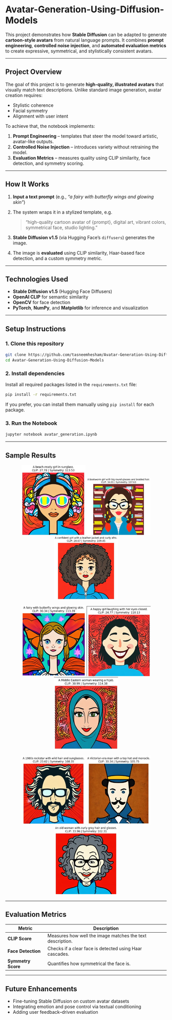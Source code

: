 # Avatar-Generation-Using-Diffusion-Models

This project demonstrates how **Stable Diffusion** can be adapted to generate **cartoon-style avatars** from natural language prompts.
It combines **prompt engineering**, **controlled noise injection**, and **automated evaluation metrics** to create expressive, symmetrical, and stylistically consistent avatars.

---

## Project Overview

The goal of this project is to generate **high-quality, illustrated avatars** that visually match text descriptions.
Unlike standard image generation, avatar creation requires:

* Stylistic coherence
* Facial symmetry
* Alignment with user intent

To achieve that, the notebook implements:

1. **Prompt Engineering** – templates that steer the model toward artistic, avatar-like outputs.
2. **Controlled Noise Injection** – introduces variety without retraining the model.
3. **Evaluation Metrics** – measures quality using CLIP similarity, face detection, and symmetry scoring.

---

## How It Works

1. **Input a text prompt** (e.g., *“a fairy with butterfly wings and glowing skin”*)
2. The system wraps it in a stylized template, e.g.

   > “high-quality cartoon avatar of {prompt}, digital art, vibrant colors, symmetrical face, studio lighting.”
3. **Stable Diffusion v1.5** (via Hugging Face’s `diffusers`) generates the image.
4. The image is **evaluated** using CLIP similarity, Haar-based face detection, and a custom symmetry metric.

---

## Technologies Used

* **Stable Diffusion v1.5** (Hugging Face Diffusers)
* **OpenAI CLIP** for semantic similarity
* **OpenCV** for face detection
* **PyTorch**, **NumPy**, and **Matplotlib** for inference and visualization

---

## Setup Instructions

### 1. Clone this repository

```bash
git clone https://github.com/tasneemhesham/Avatar-Generation-Using-Diffusion-Models.git
cd Avatar-Generation-Using-Diffusion-Models
```

### 2. Install dependencies

   Install all required packages listed in the `requirements.txt` file:

   ```bash
   pip install -r requirements.txt
   ```
   If you prefer, you can install them manually using `pip install` for each package.

### 3. Run the Notebook

```bash
jupyter notebook avatar_generation.ipynb
```
---

## Sample Results

<p align="center">
  <img src="samples/beach.jpg" width="200"/> 
  <img src="samples/bookworm.jpg" width="200"/> 
  <img src="samples/confident.jpg" width="200"/> 
</p>
<p align="center">
  <img src="samples/fairy.jpg" width="200"/> 
  <img src="samples/happy.jpg" width="200"/> 
  <img src="samples/middle-eastern.jpg" width="200"/> 
</p>
<p align="center">
  <img src="samples/rockstar.jpg" width="200"/> 
  <img src="samples/victorian.jpg" width="200"/> 
  <img src="samples/old.jpg" width="200"/> 
</p>

---

## Evaluation Metrics

| Metric             | Description                                               |
| ------------------ | --------------------------------------------------------- |
| **CLIP Score**     | Measures how well the image matches the text description. |
| **Face Detection** | Checks if a clear face is detected using Haar cascades.   |
| **Symmetry Score** | Quantifies how symmetrical the face is.                   |

---

## Future Enhancements

* Fine-tuning Stable Diffusion on custom avatar datasets
* Integrating emotion and pose control via textual conditioning
* Adding user feedback–driven evaluation
